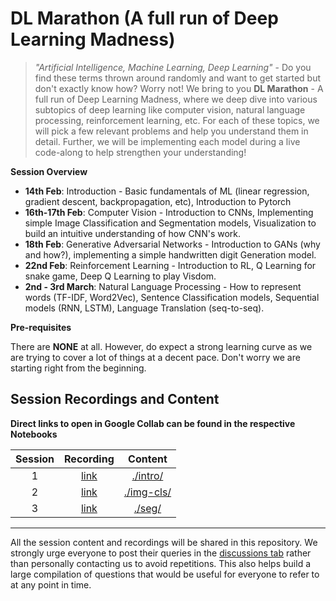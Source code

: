 # DL Marathon (A full run of Deep Learning Madness)

> *"Artificial Intelligence, Machine Learning, Deep Learning"* - Do you find these terms thrown around randomly and want to get started but don't exactly know how? Worry not! We bring to you **DL Marathon** - A full run of Deep Learning Madness, where we deep dive into various subtopics of deep learning like computer vision, natural language processing, reinforcement learning, etc. For each of these topics, we will pick a few relevant problems and help you understand them in detail. Further, we will be implementing each model during a live code-along to help strengthen your understanding!

**Session Overview**

- **14th Feb**: Introduction - Basic fundamentals of ML (linear regression, gradient descent, backpropagation, etc), Introduction to Pytorch
- **16th-17th Feb**: Computer Vision - Introduction to CNNs, Implementing simple Image Classification and Segmentation models, Visualization to build an intuitive understanding of how CNN's work.
- **18th Feb**: Generative Adversarial Networks - Introduction to GANs (why and how?), implementing a simple handwritten digit Generation model.
- **22nd Feb**: Reinforcement Learning - Introduction to RL, Q Learning for snake game, Deep Q Learning to play Visdom.
- **2nd - 3rd March**: Natural Language Processing - How to represent words (TF-IDF, Word2Vec), Sentence Classification models, Sequential models (RNN, LSTM), Language Translation (seq-to-seq).

**Pre-requisites**

There are **NONE** at all. However, do expect a strong learning curve as we are trying to cover a lot of things at a decent pace. Don't worry we are starting right from the beginning.

## Session Recordings and Content

**Direct links to open in Google Collab can be found in the respective Notebooks**

| Session | Recording | Content |
| :------:|:--------------:| :------:|
| 1 | [link](https://drive.google.com/file/d/100KnFhLVJP__Lcg7gsmfygGHAwVswBbH/view?usp=sharing) | [./intro/](https://github.com/analytics-club-iitm/DL-Marathon/tree/main/intro) |
| 2 | [link](https://drive.google.com/file/d/1UIz3MmdcI25OpPYI4md5wlaFDRmtKaY4/view?usp=sharing) | [./img-cls/](https://github.com/analytics-club-iitm/DL-Marathon/tree/main/img-cls) |
| 3 | [link](https://drive.google.com/file/d/1BCrXrKuTcGn8XHIw-fwbrtxDTkqe6V1w/view?usp=sharing) | [./seg/](https://github.com/analytics-club-iitm/DL-Marathon/tree/main/seg) |

---
All the session content and recordings will be shared in this repository. We strongly urge everyone to post their queries in the [discussions tab](https://github.com/analytics-club-iitm/DL-Marathon/discussions/) rather than personally contacting us to avoid repetitions. This also helps build a large compilation of questions that would be useful for everyone to refer to at any point in time. 